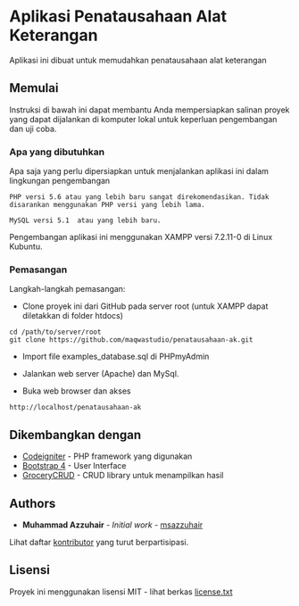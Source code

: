 # Aplikasi Penatausahaan Alat Keterangan

Aplikasi ini dibuat untuk memudahkan penatausahaan alat keterangan

## Memulai

Instruksi di bawah ini dapat membantu Anda mempersiapkan salinan proyek yang dapat dijalankan di komputer lokal untuk keperluan pengembangan dan uji coba.

### Apa yang dibutuhkan

Apa saja yang perlu dipersiapkan untuk menjalankan aplikasi ini dalam lingkungan pengembangan

```
PHP versi 5.6 atau yang lebih baru sangat direkomendasikan. Tidak disarankan menggunakan PHP versi yang lebih lama.

MySQL versi 5.1  atau yang lebih baru.
```

Pengembangan aplikasi ini menggunakan XAMPP versi 7.2.11-0 di Linux Kubuntu.

### Pemasangan

Langkah-langkah pemasangan:

* Clone proyek ini dari GitHub pada server root (untuk XAMPP dapat diletakkan di folder htdocs)
```
cd /path/to/server/root
git clone https://github.com/maqwastudio/penatausahaan-ak.git
```

* Import file examples_database.sql di PHPmyAdmin

* Jalankan web server (Apache) dan MySql.

* Buka web browser dan akses
```
http://localhost/penatausahaan-ak
```

## Dikembangkan dengan

* [Codeigniter](https://www.codeigniter.com/) - PHP framework yang digunakan
* [Bootstrap 4](https://getbootstrap.com/) - User Interface
* [GroceryCRUD](https://www.grocerycrud.com/) - CRUD library untuk menampilkan hasil

## Authors

* **Muhammad Azzuhair** - *Initial work* - [msazzuhair](https://github.com/msazzuhair)

Lihat daftar [kontributor](https://github.com/maqwastudio/penatausahaan-ak/graphs/contributors) yang turut berpartisipasi.

## Lisensi

Proyek ini menggunakan lisensi MIT - lihat berkas [license.txt](LICENSE.md)